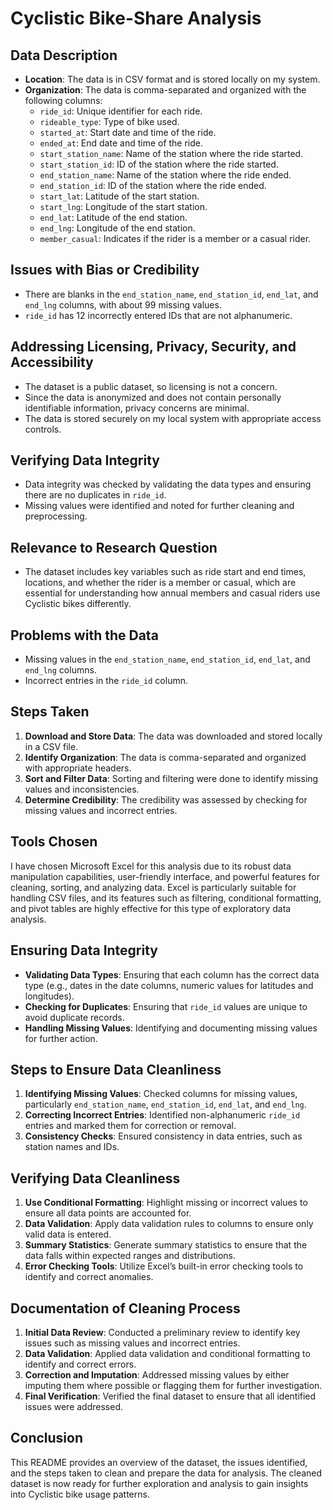 # Cyclistic Bike-Share Analysis

## Data Description

- **Location**: The data is in CSV format and is stored locally on my system.
- **Organization**: The data is comma-separated and organized with the following columns:
  - `ride_id`: Unique identifier for each ride.
  - `rideable_type`: Type of bike used.
  - `started_at`: Start date and time of the ride.
  - `ended_at`: End date and time of the ride.
  - `start_station_name`: Name of the station where the ride started.
  - `start_station_id`: ID of the station where the ride started.
  - `end_station_name`: Name of the station where the ride ended.
  - `end_station_id`: ID of the station where the ride ended.
  - `start_lat`: Latitude of the start station.
  - `start_lng`: Longitude of the start station.
  - `end_lat`: Latitude of the end station.
  - `end_lng`: Longitude of the end station.
  - `member_casual`: Indicates if the rider is a member or a casual rider.

## Issues with Bias or Credibility

- There are blanks in the `end_station_name`, `end_station_id`, `end_lat`, and `end_lng` columns, with about 99 missing values.
- `ride_id` has 12 incorrectly entered IDs that are not alphanumeric.

## Addressing Licensing, Privacy, Security, and Accessibility

- The dataset is a public dataset, so licensing is not a concern.
- Since the data is anonymized and does not contain personally identifiable information, privacy concerns are minimal.
- The data is stored securely on my local system with appropriate access controls.

## Verifying Data Integrity

- Data integrity was checked by validating the data types and ensuring there are no duplicates in `ride_id`.
- Missing values were identified and noted for further cleaning and preprocessing.

## Relevance to Research Question

- The dataset includes key variables such as ride start and end times, locations, and whether the rider is a member or casual, which are essential for understanding how annual members and casual riders use Cyclistic bikes differently.

## Problems with the Data

- Missing values in the `end_station_name`, `end_station_id`, `end_lat`, and `end_lng` columns.
- Incorrect entries in the `ride_id` column.

## Steps Taken

1. **Download and Store Data**: The data was downloaded and stored locally in a CSV file.
2. **Identify Organization**: The data is comma-separated and organized with appropriate headers.
3. **Sort and Filter Data**: Sorting and filtering were done to identify missing values and inconsistencies.
4. **Determine Credibility**: The credibility was assessed by checking for missing values and incorrect entries.

## Tools Chosen

I have chosen Microsoft Excel for this analysis due to its robust data manipulation capabilities, user-friendly interface, and powerful features for cleaning, sorting, and analyzing data. Excel is particularly suitable for handling CSV files, and its features such as filtering, conditional formatting, and pivot tables are highly effective for this type of exploratory data analysis.

## Ensuring Data Integrity

- **Validating Data Types**: Ensuring that each column has the correct data type (e.g., dates in the date columns, numeric values for latitudes and longitudes).
- **Checking for Duplicates**: Ensuring that `ride_id` values are unique to avoid duplicate records.
- **Handling Missing Values**: Identifying and documenting missing values for further action.

## Steps to Ensure Data Cleanliness

1. **Identifying Missing Values**: Checked columns for missing values, particularly `end_station_name`, `end_station_id`, `end_lat`, and `end_lng`.
2. **Correcting Incorrect Entries**: Identified non-alphanumeric `ride_id` entries and marked them for correction or removal.
3. **Consistency Checks**: Ensured consistency in data entries, such as station names and IDs.

## Verifying Data Cleanliness

1. **Use Conditional Formatting**: Highlight missing or incorrect values to ensure all data points are accounted for.
2. **Data Validation**: Apply data validation rules to columns to ensure only valid data is entered.
3. **Summary Statistics**: Generate summary statistics to ensure that the data falls within expected ranges and distributions.
4. **Error Checking Tools**: Utilize Excel’s built-in error checking tools to identify and correct anomalies.

## Documentation of Cleaning Process

1. **Initial Data Review**: Conducted a preliminary review to identify key issues such as missing values and incorrect entries.
2. **Data Validation**: Applied data validation and conditional formatting to identify and correct errors.
3. **Correction and Imputation**: Addressed missing values by either imputing them where possible or flagging them for further investigation.
4. **Final Verification**: Verified the final dataset to ensure that all identified issues were addressed.

## Conclusion

This README provides an overview of the dataset, the issues identified, and the steps taken to clean and prepare the data for analysis. The cleaned dataset is now ready for further exploration and analysis to gain insights into Cyclistic bike usage patterns.
